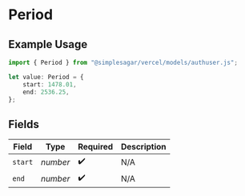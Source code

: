 # Period

## Example Usage

```typescript
import { Period } from "@simplesagar/vercel/models/authuser.js";

let value: Period = {
    start: 1478.01,
    end: 2536.25,
};
```

## Fields

| Field              | Type               | Required           | Description        |
| ------------------ | ------------------ | ------------------ | ------------------ |
| `start`            | *number*           | :heavy_check_mark: | N/A                |
| `end`              | *number*           | :heavy_check_mark: | N/A                |